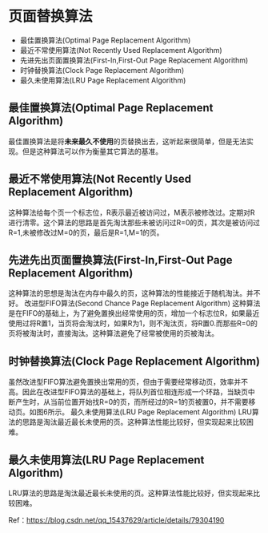 # 页面替换算法

* 最佳置换算法(Optimal Page Replacement Algorithm)
* 最近不常使用算法(Not Recently Used Replacement Algorithm)
* 先进先出页面置换算法(First-In,First-Out Page Replacement Algorithm)
* 时钟替换算法(Clock Page Replacement Algorithm)
* 最久未使用算法(LRU Page Replacement Algorithm)


## 最佳置换算法(Optimal Page Replacement Algorithm)

最佳置换算法是将**未来最久不使用**的页替换出去，这听起来很简单，但是无法实现。但是这种算法可以作为衡量其它算法的基准。

## 最近不常使用算法(Not Recently Used Replacement Algorithm)

这种算法给每个页一个标志位，R表示最近被访问过，M表示被修改过。定期对R进行清零。这个算法的思路是首先淘汰那些未被访问过R=0的页，其次是被访问过R=1,未被修改过M=0的页，最后是R=1,M=1的页。

## 先进先出页面置换算法(First-In,First-Out Page Replacement Algorithm)

这种算法的思想是淘汰在内存中最久的页，这种算法的性能接近于随机淘汰。并不好。
改进型FIFO算法(Second Chance Page Replacement Algorithm)
这种算法是在FIFO的基础上，为了避免置换出经常使用的页，增加一个标志位R，如果最近使用过将R置1，当页将会淘汰时，如果R为1，则不淘汰页，将R置0.而那些R=0的页将被淘汰时，直接淘汰。这种算法避免了经常被使用的页被淘汰。

## 时钟替换算法(Clock Page Replacement Algorithm)

虽然改进型FIFO算法避免置换出常用的页，但由于需要经常移动页，效率并不高。因此在改进型FIFO算法的基础上，将队列首位相连形成一个环路，当缺页中断产生时，从当前位置开始找R=0的页，而所经过的R=1的页被置0，并不需要移动页。如图6所示。
最久未使用算法(LRU Page Replacement Algorithm)
LRU算法的思路是淘汰最近最长未使用的页。这种算法性能比较好，但实现起来比较困难。

## 最久未使用算法(LRU Page Replacement Algorithm)

LRU算法的思路是淘汰最近最长未使用的页。这种算法性能比较好，但实现起来比较困难。

Ref：https://blog.csdn.net/qq_15437629/article/details/79304190